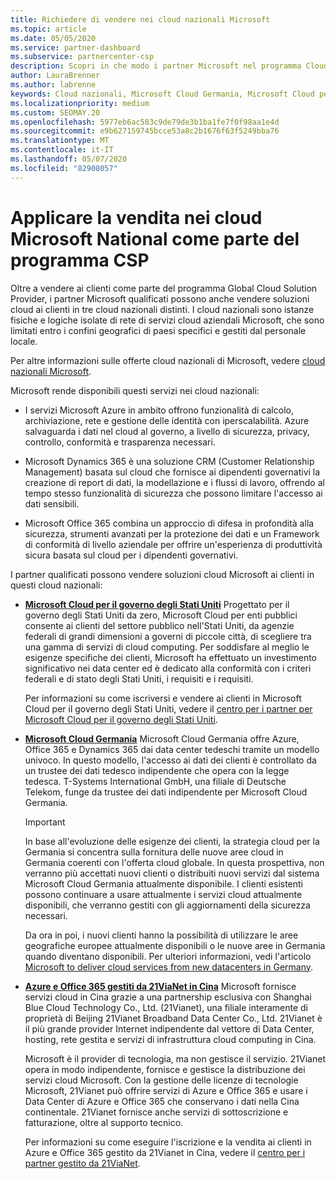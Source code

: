 ```yaml
---
title: Richiedere di vendere nei cloud nazionali Microsoft
ms.topic: article
ms.date: 05/05/2020
ms.service: partner-dashboard
ms.subservice: partnercenter-csp
description: Scopri in che modo i partner Microsoft nel programma Cloud Solution Provider possono vendere ai clienti iscritti a cloud nazionali supportati.
author: LauraBrenner
ms.author: labrenne
keywords: Cloud nazionali, Microsoft Cloud Germania, Microsoft Cloud per il governo degli Stati Uniti, 21Vianet, Microsoft Cloud Cina
ms.localizationpriority: medium
ms.custom: SEOMAY.20
ms.openlocfilehash: 5977eb6ac583c9de79de3b1ba1fe7f0f98aa1e4d
ms.sourcegitcommit: e9b627159745bcce53a8c2b1676f63f5249bba76
ms.translationtype: MT
ms.contentlocale: it-IT
ms.lasthandoff: 05/07/2020
ms.locfileid: "82908057"
---
```

# <a name="apply-to-sell-in-microsoft-national-clouds-as-part-of-the-csp-program"></a>Applicare la vendita nei cloud Microsoft National come parte del programma CSP

Oltre a vendere ai clienti come parte del programma Global Cloud Solution Provider, i partner Microsoft qualificati possono anche vendere soluzioni cloud ai clienti in tre cloud nazionali distinti. I cloud nazionali sono istanze fisiche e logiche isolate di rete di servizi cloud aziendali Microsoft, che sono limitati entro i confini geografici di paesi specifici e gestiti dal personale locale. 

Per altre informazioni sulle offerte cloud nazionali di Microsoft, vedere [cloud nazionali Microsoft](https://www.microsoft.com/trustcenter/cloudservices/nationalcloud).

Microsoft rende disponibili questi servizi nei cloud nazionali:

-   I servizi Microsoft Azure in ambito offrono funzionalità di calcolo, archiviazione, rete e gestione delle identità con iperscalabilità. Azure salvaguarda i dati nel cloud al governo, a livello di sicurezza, privacy, controllo, conformità e trasparenza necessari.

-   Microsoft Dynamics 365 è una soluzione CRM (Customer Relationship Management) basata sul cloud che fornisce ai dipendenti governativi la creazione di report di dati, la modellazione e i flussi di lavoro, offrendo al tempo stesso funzionalità di sicurezza che possono limitare l'accesso ai dati sensibili.

-   Microsoft Office 365 combina un approccio di difesa in profondità alla sicurezza, strumenti avanzati per la protezione dei dati e un Framework di conformità di livello aziendale per offrire un'esperienza di produttività sicura basata sul cloud per i dipendenti governativi.

I partner qualificati possono vendere soluzioni cloud Microsoft ai clienti in questi cloud nazionali:

-   [**Microsoft Cloud per il governo degli Stati Uniti**](https://www.microsoft.com/trustcenter/cloudservices/nationalcloud#Microsoft_Cloud_for_US) Progettato per il governo degli Stati Uniti da zero, Microsoft Cloud per enti pubblici consente ai clienti del settore pubblico nell'Stati Uniti, da agenzie federali di grandi dimensioni a governi di piccole città, di scegliere tra una gamma di servizi di cloud computing. Per soddisfare al meglio le esigenze specifiche dei clienti, Microsoft ha effettuato un investimento significativo nei data center ed è dedicato alla conformità con i criteri federali e di stato degli Stati Uniti, i requisiti e i requisiti. 

    Per informazioni su come iscriversi e vendere ai clienti in Microsoft Cloud per il governo degli Stati Uniti, vedere il [centro per i partner per Microsoft Cloud per il governo degli Stati Uniti](partner-center-for-microsoft-us-govt-cloud.md).

-   [**Microsoft Cloud Germania**](https://www.microsoft.com/trustcenter/cloudservices/nationalcloud#Microsoft_Cloud_Germany) Microsoft Cloud Germania offre Azure, Office 365 e Dynamics 365 dai data center tedeschi tramite un modello univoco. In questo modello, l'accesso ai dati dei clienti è controllato da un trustee dei dati tedesco indipendente che opera con la legge tedesca. T-Systems International GmbH, una filiale di Deutsche Telekom, funge da trustee dei dati indipendente per Microsoft Cloud Germania.

    > [!IMPORTANT]  
    > In base all'evoluzione delle esigenze dei clienti, la strategia cloud per la Germania si concentra sulla fornitura delle nuove aree cloud in Germania coerenti con l'offerta cloud globale. In questa prospettiva, non verranno più accettati nuovi clienti o distribuiti nuovi servizi dal sistema Microsoft Cloud Germania attualmente disponibile. I clienti esistenti possono continuare a usare attualmente i servizi cloud attualmente disponibili, che verranno gestiti con gli aggiornamenti della sicurezza necessari.
    >  
    > Da ora in poi, i nuovi clienti hanno la possibilità di utilizzare le aree geografiche europee attualmente disponibili o le nuove aree in Germania quando diventano disponibili. Per ulteriori informazioni, vedi l'articolo [Microsoft to deliver cloud services from new datacenters in Germany](https://news.microsoft.com/europe/2018/08/31/microsoft-to-deliver-cloud-services-from-new-datacentres-in-germany-in-2019-to-meet-evolving-customer-needs/).

    
-   [**Azure e Office 365 gestiti da 21ViaNet in Cina**](https://www.microsoft.com/trustcenter/cloudservices/nationalcloud#Microsoft_Cloud_for_China) Microsoft fornisce servizi cloud in Cina grazie a una partnership esclusiva con Shanghai Blue Cloud Technology Co., Ltd. (21Vianet), una filiale interamente di proprietà di Beijing 21Vianet Broadband Data Center Co., Ltd. 21Vianet è il più grande provider Internet indipendente dal vettore di Data Center, hosting, rete gestita e servizi di infrastruttura cloud computing in Cina. 

    Microsoft è il provider di tecnologia, ma non gestisce il servizio. 21Vianet opera in modo indipendente, fornisce e gestisce la distribuzione dei servizi cloud Microsoft. Con la gestione delle licenze di tecnologie Microsoft, 21Vianet può offrire servizi di Azure e Office 365 e usare i Data Center di Azure e Office 365 che conservano i dati nella Cina continentale. 21Vianet fornisce anche servizi di sottoscrizione e fatturazione, oltre al supporto tecnico.

    Per informazioni su come eseguire l'iscrizione e la vendita ai clienti in Azure e Office 365 gestito da 21Vianet in Cina, vedere il [centro per i partner gestito da 21ViaNet](https://msdn.microsoft.com/partner-china/index). 